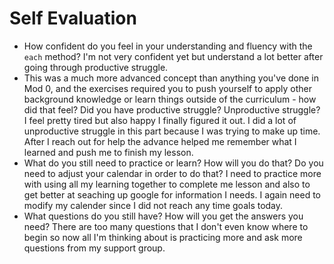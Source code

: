# Self Evaluation

- How confident do you feel in your understanding and fluency with the `each` method? I'm not very confident yet but understand a lot better after going through productive struggle.
- This was a much more advanced concept than anything you've done in Mod 0, and the exercises required you to push yourself to apply other background knowledge or learn things outside of the curriculum - how did that feel? Did you have productive struggle? Unproductive struggle? I feel pretty tired but also happy I finally figured it out. I did a lot of unproductive struggle in this part because I was trying to make up time. After I reach out for help the advance helped me remember what I learned and push me to finish my lesson. 
- What do you still need to practice or learn? How will you do that? Do you need to adjust your calendar in order to do that?  I need to practice more with using all my learning together to complete me lesson and also to get better at seaching up google for information I needs.  I again need to modify my calender since I did not reach any time goals today.
- What questions do you still have? How will you get the answers you need? There are too many questions that I don't even know where to begin so now all I'm thinking about is practicing more and ask more questions from my support group.  
